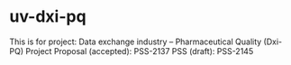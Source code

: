 # uv-dxi-pq
This is for project: Data exchange industry – Pharmaceutical Quality (Dxi-PQ)  Project Proposal (accepted): PSS-2137 PSS (draft): PSS-2145
